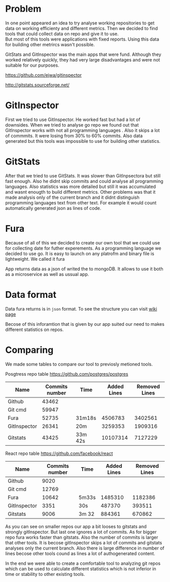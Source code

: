Problem
===================

In one point appeared an idea to try analyse working repositories to get data on working efficienty and different metrics. Then we decided to find tools that could collect data on repo and give it to use.  
But most of this tools were applications with fixed reports. Using this data for building other metrircs wasn't possible.

GitStats and GitInspector was the main apps that were fund. Although they worked relatively quickly, they had very large disadvantages and were not suitable for our purposes.

https://github.com/ejwa/gitinspector

http://gitstats.sourceforge.net/

# GitInspector

First we tried to use GitInspector. He worked fast but had a lot of downsides. When we tried to analyse go repo we found out that GitInspector works with not all programming languages . Also it skips a lot of commmits. It were losing from 30% to 60% commits. Also data generated but this tools was impossible to use for building other statistics. 

# GitStats

After that we tried to use GitStats. It was slower than GitInpsectora but still fast enough. Also he didnt skip commits and could analyse all programming languages. Also statistics was more detailed but still it was accumulated and wasnt enougth to build different metrics.  Other problems was that it made analysis only of the current branch and it didnt distinguish programming languages text from other text. For example it would count automatically generated json as lines of code.

# Fura

Because of all of this we decided to create our own tool that we could use for collecting date for futher experements. As a programming language we decided to use go. It is easy to launch on any platrofm and binary file is lightweight. 
We called it fura

App returns data as a json of writed the to mongoDB. It allows to use it both as a microservice as well as ussual app. 

# Data format

Data fura returns is in `json` format. To see the structure you can visit [wiki page](https://github.com/cali4888/fura/wiki/Data-format)

Becose of this inforamtion that is given by our app suited our need to makes different statistics on repos.  

# Comparing

We made some tables to compare our tool to previosly metioned tools.

Posgtress repo table 
https://github.com/postgres/postgres

| **Name** | **Commits number**| **Time** | **Added Lines** | **Removed Lines** |
|------|---------|------|-----|------|
| Github | 43462  | |||
| Git cmd | 59947  ||||
| Fura  | 52735 |31m18s| 4506783 | 3402561 |
| GitInspector |  26341 | 20m|3259353|1909316|
| Gitstats | 43425 |33m 42s| 10107314 | 7127229 |


React repo table 
https://github.com/facebook/react

| **Name** | **Commits number**| **Time** | **Added Lines** | **Removed Lines** |
|------|---------|------|-----|------|
| Github | 9020  | |||
| Git cmd | 12769  ||||
| Fura  | 10642 |5m33s| 1485310 | 1182386 |
| GitInspector |3351 |30s|487370|393511|
| Gitstats | 9006 |3m 32| 884361 | 670862 |

As you can see on smaller repos our app a bit looses to gitstats and strongly gitInspector. But last one ignores a lot of commits. As for bigger repo fura works faster than gitstats. Also the number of commits is larger that other tools. It is becose gitInspector skips a lot of commits and gitstats analyses only the current branch.  Also there is large difference in number of lines becose other tools cound as lines a lot of authogenerated content. 

In the end we were able to create a comfortable tool to analyzing git repos which can be used to  calculate different statistics which is not inferior in time or stability to other existing tools. 

